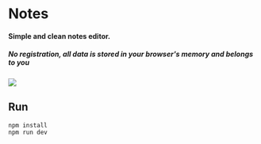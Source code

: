 # Notes

#### Simple and clean notes editor.
##### No registration, all data is stored in your browser's memory and belongs to you

![](https://cloud.githubusercontent.com/assets/1577802/26628672/e837a1be-45f6-11e7-9d5f-2df9fe693884.png)

## Run

``` bash
npm install
npm run dev
```
